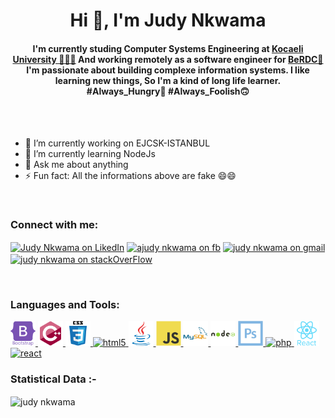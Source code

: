 <h1 align="center">Hi 👋, I'm Judy Nkwama</h1>

<h4 align="center">
  I'm currently studing Computer Systems Engineering at <a href="https://www.kocaeli.edu.tr/">Kocaeli University 🌟🌟🌟</a> And working remotely as a software engineer for <a href="https://www.boursesdetudesredc.com/">BeRDC🥇</a> I'm passionate about building complexe information systems. I like learning new things, So I'm a kind of long life learner.
<br />
#Always_Hungry🤔 #Always_Foolish🙃
</h4>
<br><br>

- 🔭 I’m currently working on EJCSK-ISTANBUL
- 🌱 I’m currently learning NodeJs
- 💬 Ask me about anything
- ⚡ Fun fact: All the informations above are fake 😄😄

<br>


<h3 align="left">Connect with me:</h3>
<p align="left">
  <a href="https://www.linkedin.com/in/judy-nkwama/" target="blank"><img align="center"
      src="https://raw.githubusercontent.com/rahuldkjain/github-profile-readme-generator/master/src/images/icons/Social/linked-in-alt.svg"
      alt="Judy Nkwama on LikedIn" height="30" width="40" /></a>
  <a href="https://www.facebook.com/judy.nkwama.1" target="blank"><img align="center"
      src="https://raw.githubusercontent.com/rahuldkjain/github-profile-readme-generator/master/src/images/icons/Social/facebook.svg"
      alt="ajudy nkwama on fb" height="30" width="40" /></a>
  <a href="mailto:nkwamajudy@gmail.com" target="blank"><img align="center"
      src="https://cdn4.vectorstock.com/i/1000x1000/23/08/gmail-new-icon-vector-34182308.jpg"
      alt="judy nkwama on gmail" height="30" width="30" /></a>
  <a href="https://stackoverflow.com/users/17015161/judy-nkwama" target="blank"><img align="center"
      src="https://cdn.iconscout.com/icon/free/png-256/stackoverflow-2752065-2284882.png"
      alt="judy nkwama on stackOverFlow" height="30" width="30" /></a>
</p>

<br>

<h3 align="left">Languages and Tools:</h3>
<p align="left"> 
  <a href="https://getbootstrap.com" target="_blank" rel="noreferrer">
    <img src="https://raw.githubusercontent.com/devicons/devicon/master/icons/bootstrap/bootstrap-plain-wordmark.svg"
      alt="bootstrap" width="40" height="40" /> 
  </a> 
  <a href="https://www.w3schools.com/cpp/" target="_blank" rel="noreferrer">
    <img src="https://raw.githubusercontent.com/devicons/devicon/master/icons/cplusplus/cplusplus-original.svg"
      alt="cplusplus" width="40" height="40" /> </a> <a href="https://www.w3schools.com/css/" target="_blank"
    rel="noreferrer"> <img
      src="https://raw.githubusercontent.com/devicons/devicon/master/icons/css3/css3-original-wordmark.svg" alt="css3"
      width="40" height="40" /> </a> <a href="https://www.w3.org/c#/" target="_blank" rel="noreferrer"> <img
      src="https://cdn.worldvectorlogo.com/logos/c--4.svg"
      alt="html5" width="40" height="40" /> </a> <a href="https://www.java.com" target="_blank" rel="noreferrer"> <img
      src="https://raw.githubusercontent.com/devicons/devicon/master/icons/java/java-original.svg" alt="java" width="40"
      height="40" /> </a> <a href="https://developer.mozilla.org/en-US/docs/Web/JavaScript" target="_blank"
    rel="noreferrer"> <img
      src="https://raw.githubusercontent.com/devicons/devicon/master/icons/javascript/javascript-original.svg"
      alt="javascript" width="40" height="40" /> </a> <a href="https://www.mysql.com/" target="_blank" rel="noreferrer"> <img
      src="https://raw.githubusercontent.com/devicons/devicon/master/icons/mysql/mysql-original-wordmark.svg"
      alt="mysql" width="40" height="40" /> </a> </a> <a href="https://nodejs.org" target="_blank" rel="noreferrer"> <img
      src="https://raw.githubusercontent.com/devicons/devicon/master/icons/nodejs/nodejs-original-wordmark.svg"
      alt="nodejs" width="40" height="40" /> </a> <a href="https://www.photoshop.com/en" target="_blank"
    rel="noreferrer"> <img
      src="https://raw.githubusercontent.com/devicons/devicon/master/icons/photoshop/photoshop-line.svg" alt="photoshop"
      width="40" height="40" /> </a> <a href="https://www.php.net/" target="_blank" rel="noreferrer"> <img
      src="https://www.designbust.com/download/240/png/php_icon512.png" alt="php"
      width="40" height="40" /> </a> <a href="https://reactjs.org/" target="_blank" rel="noreferrer"> <img
      src="https://raw.githubusercontent.com/devicons/devicon/master/icons/react/react-original-wordmark.svg"
      alt="react-native" width="40" height="40" /> </a><a href="https://reactnative.dev/" target="_blank" rel="noreferrer"> <img
      src="https://upload.wikimedia.org/wikipedia/commons/thumb/a/a7/React-icon.svg/1200px-React-icon.svg.png"
      alt="react" width="40" height="40" /> </a> 
</p>

<p>
<h3>Statistical Data :-</h3>
<p><img align="center"
    src="https://github-readme-stats.vercel.app/api/top-langs?username=judy-nkwama&show_icons=true&locale=en&bg_color=0d1117&text_color=ffffff&layout=compact"
    alt="judy nkwama" 
    bg_color=#ffffff/></p>
</p>
